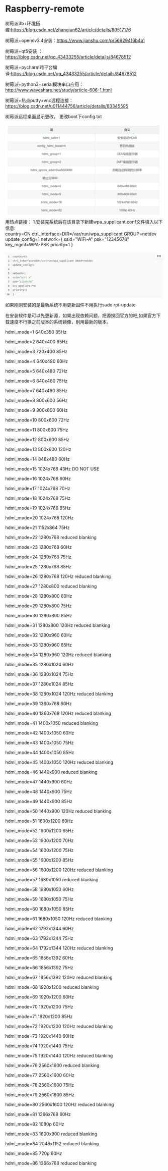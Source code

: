 # Raspberry-remote
树莓派3b+环境搭建:https://blog.csdn.net/zhangjun62/article/details/80517176

树莓派+opencv3.4安装：https://www.jianshu.com/p/56929416b4a1

树莓派+qt5安装 ：https://blog.csdn.net/qq_43433255/article/details/84678512

树莓派+pycharm跨平台编译:https://blog.csdn.net/qq_43433255/article/details/84678512

树莓派+python3+serial模块串口应用：http://www.waveshare.net/study/article-606-1.html

树莓派+热点putty+vnc远程连接：https://blog.csdn.net/u011444756/article/details/83345595

树莓派远程桌面显示更改，
更改boot下config.txt

![avatar](1.png)
用热点链接：
1.安装完系统后在该目录下新建wpa_supplicant.conf文件填入以下信息:                                                                              
country=CN
ctrl_interface=DIR=/var/run/wpa_supplicant GROUP=netdev
update_config=1
network={
ssid="WiFi-A"
psk="12345678"
key_mgmt=WPA-PSK
priority=1
}


![avatar](2.png)
如果刚刚安装的是最新系统不用更新固件不用执行sudo rpi-update

在安装软件是可以先更新源，如果出现依赖问题，把源换回官方的吧,如果官方下载速度不行换之前版本的系统镜像，别用最新的版本。


hdmi_mode=1    640x350   85Hz

hdmi_mode=2    640x400   85Hz

hdmi_mode=3    720x400   85Hz

hdmi_mode=4    640x480   60Hz

hdmi_mode=5    640x480   72Hz

hdmi_mode=6    640x480   75Hz

hdmi_mode=7    640x480   85Hz

hdmi_mode=8    800x600   56Hz

hdmi_mode=9    800x600   60Hz

hdmi_mode=10   800x600   72Hz

hdmi_mode=11   800x600   75Hz

hdmi_mode=12   800x600   85Hz

hdmi_mode=13   800x600   120Hz

hdmi_mode=14   848x480   60Hz

hdmi_mode=15   1024x768  43Hz  DO NOT USE

hdmi_mode=16   1024x768  60Hz

hdmi_mode=17   1024x768  70Hz

hdmi_mode=18   1024x768  75Hz

hdmi_mode=19   1024x768  85Hz

hdmi_mode=20   1024x768  120Hz

hdmi_mode=21   1152x864  75Hz

hdmi_mode=22   1280x768        reduced blanking

hdmi_mode=23   1280x768  60Hz

hdmi_mode=24   1280x768  75Hz

hdmi_mode=25   1280x768  85Hz

hdmi_mode=26   1280x768  120Hz reduced blanking

hdmi_mode=27   1280x800        reduced blanking

hdmi_mode=28   1280x800  60Hz

hdmi_mode=29   1280x800  75Hz

hdmi_mode=30   1280x800  85Hz

hdmi_mode=31   1280x800  120Hz reduced blanking

hdmi_mode=32   1280x960  60Hz

hdmi_mode=33   1280x960  85Hz

hdmi_mode=34   1280x960  120Hz reduced blanking

hdmi_mode=35   1280x1024 60Hz

hdmi_mode=36   1280x1024 75Hz

hdmi_mode=37   1280x1024 85Hz

hdmi_mode=38   1280x1024 120Hz reduced blanking

hdmi_mode=39   1360x768  60Hz

hdmi_mode=40   1360x768  120Hz reduced blanking

hdmi_mode=41   1400x1050       reduced blanking

hdmi_mode=42   1400x1050 60Hz

hdmi_mode=43   1400x1050 75Hz

hdmi_mode=44   1400x1050 85Hz

hdmi_mode=45   1400x1050 120Hz reduced blanking

hdmi_mode=46   1440x900        reduced blanking

hdmi_mode=47   1440x900  60Hz

hdmi_mode=48   1440x900  75Hz

hdmi_mode=49   1440x900  85Hz

hdmi_mode=50   1440x900  120Hz reduced blanking

hdmi_mode=51   1600x1200 60Hz

hdmi_mode=52   1600x1200 65Hz

hdmi_mode=53   1600x1200 70Hz

hdmi_mode=54   1600x1200 75Hz

hdmi_mode=55   1600x1200 85Hz

hdmi_mode=56   1600x1200 120Hz reduced blanking

hdmi_mode=57   1680x1050       reduced blanking

hdmi_mode=58   1680x1050 60Hz

hdmi_mode=59   1680x1050 75Hz

hdmi_mode=60   1680x1050 85Hz

hdmi_mode=61   1680x1050 120Hz reduced blanking

hdmi_mode=62   1792x1344 60Hz

hdmi_mode=63   1792x1344 75Hz

hdmi_mode=64   1792x1344 120Hz reduced blanking

hdmi_mode=65   1856x1392 60Hz

hdmi_mode=66   1856x1392 75Hz

hdmi_mode=67   1856x1392 120Hz reduced blanking

hdmi_mode=68   1920x1200       reduced blanking

hdmi_mode=69   1920x1200 60Hz

hdmi_mode=70   1920x1200 75Hz

hdmi_mode=71   1920x1200 85Hz

hdmi_mode=72   1920x1200 120Hz reduced blanking

hdmi_mode=73   1920x1440 60Hz

hdmi_mode=74   1920x1440 75Hz

hdmi_mode=75   1920x1440 120Hz reduced blanking

hdmi_mode=76   2560x1600       reduced blanking

hdmi_mode=77   2560x1600 60Hz

hdmi_mode=78   2560x1600 75Hz

hdmi_mode=79   2560x1600 85Hz

hdmi_mode=80   2560x1600 120Hz reduced blanking

hdmi_mode=81   1366x768  60Hz

hdmi_mode=82   1080p     60Hz

hdmi_mode=83   1600x900        reduced blanking

hdmi_mode=84   2048x1152       reduced blanking

hdmi_mode=85   720p      60Hz

hdmi_mode=86   1366x768        reduced blanking

